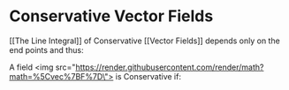 # Conservative Vector Fields
[[The Line Integral]] of Conservative [[Vector Fields]] depends only on the end points and thus:

A field <img src=\"https://render.githubusercontent.com/render/math?math=%5Cvec%7BF%7D\"> is Conservative if:
